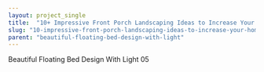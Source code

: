 ```yaml
---
layout: project_single
title:  "10+ Impressive Front Porch Landscaping Ideas to Increase Your Home Beautiful"
slug: "10-impressive-front-porch-landscaping-ideas-to-increase-your-home-beautiful"
parent: "beautiful-floating-bed-design-with-light"
---
```

Beautiful Floating Bed Design With Light 05